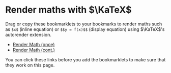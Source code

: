 # Render maths with $\KaTeX$

Drag or copy these bookmarklets to your bookmarks to render maths such as `$x$`
(inline equation) or `$$y = f(x)$$` (display equation) using $\KaTeX$'s autorender
extension.

- <a href="javascript:(function(){window.renderMath=function(){renderMathInElement(document.body,{delimiters:[{left:'$$',right:'$$',display:true},{left:'$',right:'$',display:false}],throwOnError:false});};if(!window.katex){css=document.createElement('link');css.rel='stylesheet';css.href='https://cdn.jsdelivr.net/npm/katex@0.10.0-rc.1/dist/katex.min.css';css.crossorigin='anonymous';script=document.createElement('script');script.src='https://cdn.jsdelivr.net/npm/katex@0.10.0-rc.1/dist/katex.min.js';script.async=false;script.crossorigin='anonymous';autoRender=document.createElement('script');autoRender.src='https://cdn.jsdelivr.net/npm/katex@0.10.0-rc.1/dist/contrib/auto-render.min.js';autoRender.async=false;autoRender.onload=window.renderMath;autoRender.crossorigin='anonymous';document.head.appendChild(css);document.head.appendChild(script);document.head.appendChild(autoRender);}else{renderMath();}})();">Render Math (once)</a>
- <a href="javascript:(function(){window.renderMath=function(){window.setTimeout(window.renderMath,1000);renderMathInElement(document.body,{delimiters:[{left:'$$',right:'$$',display:true},{left:'$',right:'$',display:false}],throwOnError:false});};if(!window.katex){css=document.createElement('link');css.rel='stylesheet';css.href='https://cdn.jsdelivr.net/npm/katex@0.10.0-rc.1/dist/katex.min.css';css.crossorigin='anonymous';script=document.createElement('script');script.src='https://cdn.jsdelivr.net/npm/katex@0.10.0-rc.1/dist/katex.min.js';script.async=false;script.crossorigin='anonymous';autoRender=document.createElement('script');autoRender.src='https://cdn.jsdelivr.net/npm/katex@0.10.0-rc.1/dist/contrib/auto-render.min.js';autoRender.async=false;autoRender.onload=window.renderMath;autoRender.crossorigin='anonymous';document.head.appendChild(css);document.head.appendChild(script);document.head.appendChild(autoRender);}else{renderMath();}})();">Render Math (cont.)</a>

You can click these links before you add the bookmarklets to make sure that
  they $\text{work}$ on this page.
